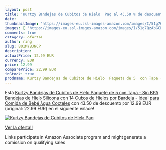 ```yaml
---
layout: post
title: 'Kurtzy Bandejas de Cubitos de Hielo  Paq al 43.50 % de descuento'
date: 
thumbnailImage: 'https://images-eu.ssl-images-amazon.com/images/I/51g7QzAbGCL._SL200_.jpg'
images: [ 'https://images-eu.ssl-images-amazon.com/images/I/51g7QzAbGCL._SL200_.jpg' ]
comments: true
category: ofertas
author: ring
slug: B01MYBJNCP
description:
actualPrice: 12.99 EUR
currency: EUR
price: 12.99
comparePrice: 22.99 EUR
inStock: true
prodname: Kurtzy Bandejas de Cubitos de Hielo  Paquete de 5  con Tapa - Sin BPA Bandejas de Hielo Silicona con 14 Cubos de Hielos por Bandeja - Ideal para Comida de Bebé  Agua  Cocteles
---
```


Está [Kurtzy Bandejas de Cubitos de Hielo  Paquete de 5  con Tapa - Sin BPA Bandejas de Hielo Silicona con 14 Cubos de Hielos por Bandeja - Ideal para Comida de Bebé  Agua  Cocteles](https://www.amazon.es/dp/B01MYBJNCP/?tag=tolees-21) con 43.50 de descuento por 12.99 EUR (original: 22.99 EUR) en el siguiente enlace!

[![Kurtzy Bandejas de Cubitos de Hielo  Paq](https://images-eu.ssl-images-amazon.com/images/I/51g7QzAbGCL._SL200_.jpg)](https://www.amazon.es/dp/B01MYBJNCP/?tag=tolees-21)

[Ver la oferta!!](https://www.amazon.es/dp/B01MYBJNCP/?tag=tolees-21)

Links participate in Amazon Associate program and might generate a comission on qualifying sales


